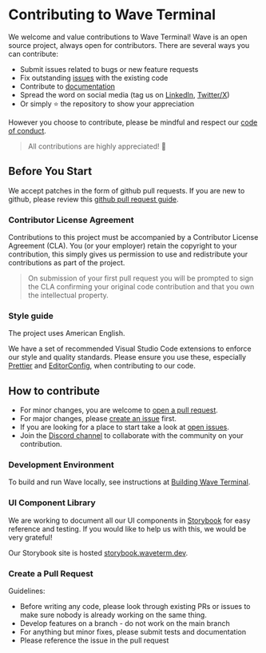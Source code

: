 # Contributing to Wave Terminal

We welcome and value contributions to Wave Terminal! Wave is an open source project, always open for contributors. There are several ways you can contribute:

- Submit issues related to bugs or new feature requests
- Fix outstanding [issues](https://github.com/wavetermdev/waveterm/issues) with the existing code
- Contribute to [documentation](https://github.com/wavetermdev/waveterm-docs)
- Spread the word on social media (tag us on [LinkedIn](https://www.linkedin.com/company/wavetermdev), [Twitter/X](https://x.com/wavetermdev))
- Or simply ⭐️ the repository to show your appreciation

However you choose to contribute, please be mindful and respect our [code of conduct](./CODE_OF_CONDUCT.md).

> All contributions are highly appreciated! 🥰

## Before You Start

We accept patches in the form of github pull requests. If you are new to github, please review this [github pull request guide](https://docs.github.com/en/pull-requests/collaborating-with-pull-requests/proposing-changes-to-your-work-with-pull-requests/about-pull-requests).

### Contributor License Agreement

Contributions to this project must be accompanied by a Contributor License Agreement (CLA). You (or your employer) retain the copyright to your contribution, this simply gives us permission to use and redistribute your contributions as part of the project.

> On submission of your first pull request you will be prompted to sign the CLA confirming your original code contribution and that you own the intellectual property.

### Style guide

The project uses American English.

We have a set of recommended Visual Studio Code extensions to enforce our style and quality standards. Please ensure you use these, especially [Prettier](https://prettier.io) and [EditorConfig](https://editorconfig.org), when contributing to our code.

## How to contribute

- For minor changes, you are welcome to [open a pull request](https://github.com/wavetermdev/waveterm/pulls).
- For major changes, please [create an issue](https://github.com/wavetermdev/waveterm/issues/new) first.
- If you are looking for a place to start take a look at [open issues](https://github.com/wavetermdev/waveterm/issues).
- Join the [Discord channel](https://discord.gg/XfvZ334gwU) to collaborate with the community on your contribution.

### Development Environment

To build and run Wave locally, see instructions at [Building Wave Terminal](./BUILD.md).

### UI Component Library

We are working to document all our UI components in [Storybook](https://storybook.js.org/docs) for easy reference and testing. If you would like to help us with this, we would be very grateful!

Our Storybook site is hosted [storybook.waveterm.dev](https://storybook.waveterm.dev).

### Create a Pull Request

Guidelines:

- Before writing any code, please look through existing PRs or issues to make sure nobody is already working on the same thing.
- Develop features on a branch - do not work on the main branch
- For anything but minor fixes, please submit tests and documentation
- Please reference the issue in the pull request
